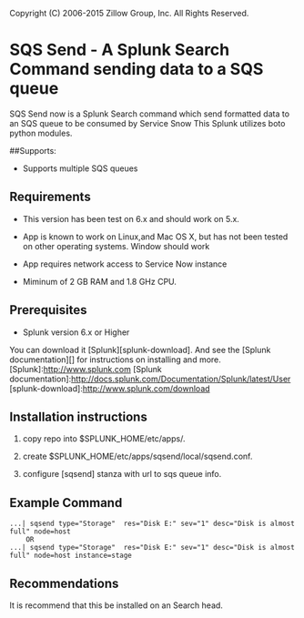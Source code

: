 Copyright (C) 2006-2015 Zillow Group, Inc. All Rights Reserved.

SQS Send - A Splunk Search Command sending data to a SQS queue
=================

SQS Send  now is a Splunk Search command which send formatted data to an SQS queue to be consumed by Service Snow
This Splunk utilizes boto python modules.

##Supports:
* Supports multiple SQS queues 





Requirements
---------

* This version has been test on 6.x and should work on 5.x.

* App is known to work on Linux,and Mac OS X, but has not been tested on other operating systems. Window should work

* App requires network access to Service Now instance

* Miminum of 2 GB RAM and 1.8 GHz CPU.



Prerequisites
---------

* Splunk version 6.x or Higher

You can download it [Splunk][splunk-download].  And see the [Splunk documentation][] for instructions on installing and more.
[Splunk]:http://www.splunk.com
[Splunk documentation]:http://docs.splunk.com/Documentation/Splunk/latest/User
[splunk-download]:http://www.splunk.com/download


Installation instructions
---------

1) copy repo into $SPLUNK_HOME/etc/apps/.

2) create $SPLUNK_HOME/etc/apps/sqsend/local/sqsend.conf.

3) configure [sqsend] stanza with url to sqs queue info.

Example Command
---------
```
...| sqsend type="Storage"  res="Disk E:" sev="1" desc="Disk is almost full" node​=host
    OR
...| sqsend type="Storage"  res="Disk E:" sev="1" desc="Disk is almost full" node​=host instance=stage
```
Recommendations
---------

It is recommend that this be installed on an Search head.
